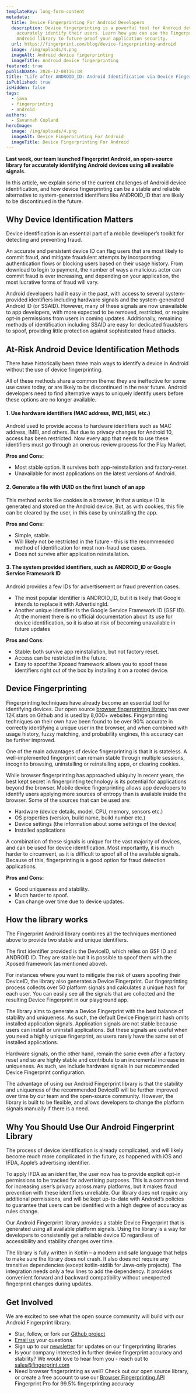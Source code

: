 ```yaml
---
templateKey: long-form-content
metadata:
  title: Device Fingerprinting For Android Developers
  description: Device fingerprinting is a powerful tool for Android developers to
    accurately identify their users. Learn how you can use the Fingerprint
    Android library to future-proof your application security.
  url: https://fingerprint.com/blog/device-fingerprinting-android
  image: /img/uploads/4.png
  imageAlt: Android device fingerprinting
  imageTitle: Android device fingerprinting
featured: true
publishDate: 2020-12-08T16:18
title: "Life after ANDROID_ID: Android Identification via Device Fingerprinting"
isPublished: true
isHidden: false
tags:
  - java
  - fingerprinting
  - android
authors:
  - Savannah Copland
heroImage:
  image: /img/uploads/4.png
  imageAlt: Device Fingerprinting For Android
  imageTitle: Device Fingerprinting For Android
---
```

**Last week, our team launched Fingerprint Android, an open-source library for accurately identifying Android devices using all available signals.**

In this article, we explain some of the current challenges of Android device identification, and how device fingerprinting can be a stable and reliable alternative to system-generated identifiers like ANDROID_ID that are likely to be discontinued in the future.

## Why Device Identification Matters

Device identification is an essential part of a mobile developer’s toolkit for detecting and preventing fraud.

An accurate and persistent device ID can flag users that are most likely to commit fraud, and mitigate fraudulent attempts by incorporating authentication flows or blocking users based on their usage history. From download to login to payment, the number of ways a malicious actor can commit fraud is ever increasing, and depending on your application, the most lucrative forms of fraud will vary.

Android developers had it easy in the past, with access to several system-provided identifiers including hardware signals and the system-generated Android ID (or SSAID). However, many of these signals are now unavailable to app developers, with more expected to be removed, restricted, or require opt-in permissions from users in coming updates. Additionally, remaining methods of identification including SSAID are easy for dedicated fraudsters to spoof, providing little protection against sophisticated fraud attacks.

## At-Risk Android Device Identification Methods

There have historically been three main ways to identify a device in Android without the use of device fingerprinting.

All of these methods share a common theme: they are ineffective for some use cases today, or are likely to be discontinued in the near future. Android developers need to find alternative ways to uniquely identify users before these options are no longer available.

#### 1. Use hardware identifiers (MAC address, IMEI, IMSI, etc.)

Android used to provide access to hardware identifiers such as MAC address, IMEI, and others. But due to privacy changes for Android 10, access has been restricted. Now every app that needs to use these identifiers must go through an onerous review process for the Play Market.

**Pros and Cons:**

* Most stable option. It survives both app-reinstallation and factory-reset.
* Unavailable for most applications on the latest versions of Android.

#### 2. Generate a file with UUID on the first launch of an app

This method works like cookies in a browser, in that a unique ID is generated and stored on the Android device. But, as with cookies, this file can be cleared by the user, in this case by uninstalling the app.

**Pros and Cons:**

* Simple, stable.
* Will likely not be restricted in the future - this is the recommended method of identification for most non-fraud use cases.
* Does not survive after application reinstallation.

#### 3. The system provided identifiers, such as ANDROID_ID or Google Service Framework ID

Android provides a few IDs for advertisement or fraud prevention cases.

* The most popular identifier is ANDROID_ID, but it is likely that Google intends to replace it with AdvertisingId.
* Another unique identifier is the Google Service Framework ID (GSF ID). At the moment there is no official documentation about its use for device identification, so it is also at risk of becoming unavailable in future updates

**Pros and Cons:**

* Stable: both survive app reinstallation, but not factory reset.
* Access can be restricted in the future.
* Easy to spoof:the Xposed framework allows you to spoof these identifiers right out of the box by installing it on a rooted device.

## Device Fingerprinting

Fingerprinting techniques have already become an essential tool for identifying devices. Our open source [browser fingerprinting library](https://github.com/fingerprintjs/fingerprintjs) has over 12K stars on Github and is used by 8,000+ websites. Fingerprinting techniques on their own have been found to be over 90% accurate in correctly identifying a unique user in the browser, and when combined with usage history, fuzzy matching, and probability engines, this accuracy can be further improved.

One of the main advantages of device fingerprinting is that it is stateless. A well-implemented fingerprint can remain stable through multiple sessions, incognito browsing, uninstalling or reinstalling apps, or clearing cookies.

While browser fingerprinting has approached ubiquity in recent years, the best kept secret in fingerprinting technology is its potential for applications beyond the browser. Mobile device fingerprinting allows app developers to identify users applying more sources of entropy than is available inside the browser. Some of the sources that can be used are:

* Hardware (device details, model, CPU, memory, sensors etc.)
* OS properties (version, build name, build number etc.)
* Device settings (the information about some settings of the device)
* Installed applications

A combination of these signals is unique for the vast majority of devices, and can be used for device identification. Most importantly, it is much harder to circumvent, as it is difficult to spoof all of the available signals. Because of this, fingerprinting is a good option for fraud detection applications.

**Pros and Cons:**

* Good uniqueness and stability.
* Much harder to spoof.
* Can change over time due to device updates.

## How the library works

The Fingerprint Android library combines all the techniques mentioned above to provide two stable and unique identifiers.

The first identifier provided is the DeviceID, which relies on GSF ID and ANDROID ID. They are stable but it is possible to spoof them with the Xposed framework (as mentioned above).

For instances where you want to mitigate the risk of users spoofing their DeviceID, the library also generates a Device Fingerprint. Our fingerprinting process collects over 50 platform signals and calculates a unique hash for each user. You can easily see all the signals that are collected and the resulting Device Fingerprint in our playground app.

The library aims to generate a Device Fingerprint with the best balance of stability and uniqueness. As such, the default Device Fingerprint hash omits installed application signals. Application signals are not stable because users can install or uninstall applications. But these signals are useful when you need a highly unique fingerprint, as users rarely have the same set of installed applications.

Hardware signals, on the other hand, remain the same even after a factory reset and so are highly stable and contribute to an incremental increase in uniqueness. As such, we include hardware signals in our recommended Device Fingerprint configuration.

The advantage of using our Android Fingerprint library is that the stability and uniqueness of the recommended DeviceID will be further improved over time by our team and the open-source community. However, the library is built to be flexible, and allows developers to change the platform signals manually if there is a need.

## Why You Should Use Our Android Fingerprint Library

The process of device identification is already complicated, and will likely become much more complicated in the future, as happened with iOS and IFDA, Apple’s advertising identifier.

To apply IFDA as an identifier, the user now has to provide explicit opt-in permissions to be tracked for advertising purposes. This is a common trend for increasing user’s privacy across many platforms, but it makes fraud prevention with these identifiers unreliable. Our library does not require any additional permissions, and will be kept up-to-date with Android’s policies to guarantee that users can be identified with a high degree of accuracy as rules change.

Our Android Fingerprint library provides a stable Device Fingerprint that is generated using all available platform signals. Using the library is a way for developers to consistently get a reliable device ID regardless of accessibility and stability changes over time.

The library is fully written in Kotlin – a modern and safe language that helps to make sure the library does not crash. It also does not require any transitive dependencies (except kotlin-stdlib for Java-only projects). The integration needs only a few lines to add the dependency. It provides convenient forward and backward compatibility without unexpected fingerprint changes during updates.

## Get Involved

We are excited to see what the open source community will build with our Android Fingerprint library.

* Star, follow, or fork our [Github project](https://github.com/fingerprintjs/fingerprint-android)
* [Email us](mailto:sales@fingerprint.com) your questions
* Sign up to our [newsletter](https://mailchi.mp/708d84efc0c1/updates-signup) for updates on our fingerprinting libraries
* Is your company interested in further device fingerprint accuracy and stability? We would love to hear from you - reach out to [sales@fingerprint.com](mailto:sales@fingerprint.com)
* Need browser fingerprinting as well? Check out our open source library, or create a free account to use our [Browser Fingerprinting API](/) Fingerprint Pro for 99.5% fingerprinting accuracy
